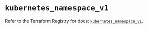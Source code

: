 # `kubernetes_namespace_v1`

Refer to the Terraform Registry for docs: [`kubernetes_namespace_v1`](https://registry.terraform.io/providers/hashicorp/kubernetes/2.29.0/docs/resources/namespace_v1).
